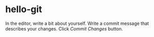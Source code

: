 # hello-git

In the editor, write a bit about yourself.
Write a commit message that describes your changes.
Click *Commit Changes* button.
